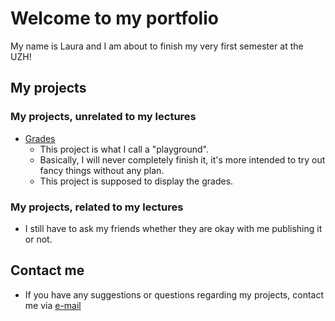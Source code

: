 # Welcome to my portfolio

My name is Laura and I am about to finish my very first semester at the UZH!





## My projects
### My projects, unrelated to my lectures
- [Grades]([https://docs.github.com/en/github/writing-on-github/getting-started-with-writing-and-formatting-on-github/basic-writing-and-formatting-syntax](https://gitlab.uzh.ch/laura.christoph/grades_v1))
    - This project is what I call a "playground". 
    - Basically, I will never completely finish it, it's more intended to try out fancy things without any plan.
    - This project is supposed to display the grades.

### My projects, related to my lectures
- I still have to ask my friends whether they are okay with me publishing it or not.

## Contact me
- If you have any suggestions or questions regarding my projects, contact me via [e-mail](mailto:laura.christoph@uzh.ch)

